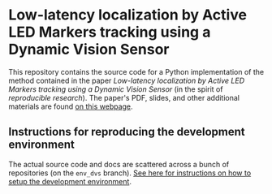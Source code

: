 # Low-latency localization by Active LED Markers tracking using a Dynamic Vision Sensor


This repository contains the source code 
for a Python implementation of the method
contained in the paper *Low-latency localization by Active LED Markers tracking using a Dynamic Vision Sensor*
(in the spirit of *reproducible research*).
The paper's PDF, slides, and other additional materials are found [on this webpage][webpage].

[webpage]: http://purl.org/censi/2013/dvs



## Instructions for reproducing the development environment 

The actual source code and docs are scattered across a bunch of repositories
(on the ``env_dvs`` branch).
[See here for instructions on how to setup the development environment](README-development.md).
